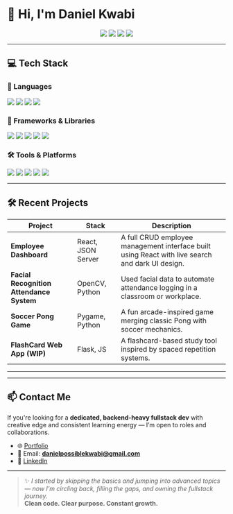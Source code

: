 # 👋 Hi, I'm Daniel Kwabi

<div align="center">
  <img src="https://img.shields.io/badge/-Fullstack%20Engineer-blueviolet?style=for-the-badge"/>
  <img src="https://img.shields.io/badge/-Backend%20Specialist-orange?style=for-the-badge"/>
  <img src="https://img.shields.io/badge/-Problem%20Solver-success?style=for-the-badge"/>
  <img src="https://img.shields.io/badge/-Lifelong%20Learner-9cf?style=for-the-badge"/>
</div>

---

## 💻 Tech Stack

### 🧠 Languages  
<p> <img src="https://img.shields.io/badge/-Java-007396?logo=java&logoColor=white&style=for-the-badge"/> <img src="https://img.shields.io/badge/-JavaScript-F7DF1E?logo=javascript&logoColor=black&style=for-the-badge"/> <img src="https://img.shields.io/badge/-Python-3776AB?logo=python&logoColor=white&style=for-the-badge"/> <img src="https://img.shields.io/badge/-C++-00599C?logo=cplusplus&logoColor=white&style=for-the-badge"/> </p>

### 🧰 Frameworks & Libraries  
<p> <img src="https://img.shields.io/badge/-React-61DAFB?logo=react&logoColor=black&style=for-the-badge"/> <img src="https://img.shields.io/badge/-SpringBoot-6DB33F?logo=spring&logoColor=white&style=for-the-badge"/> <img src="https://img.shields.io/badge/-Flask-000000?logo=flask&logoColor=white&style=for-the-badge"/> <img src="https://img.shields.io/badge/-Bootstrap-7952B3?logo=bootstrap&logoColor=white&style=for-the-badge"/> <img src="https://img.shields.io/badge/-Jinja-B41717?logo=jinja&logoColor=white&style=for-the-badge"/> </p>

### 🛠 Tools & Platforms  
<p>
  <img src="https://img.shields.io/badge/-Git-F05032?logo=git&logoColor=white&style=for-the-badge"/>
  <img src="https://img.shields.io/badge/-Docker-2496ED?logo=docker&logoColor=white&style=for-the-badge"/>
  <img src="https://img.shields.io/badge/-Linux-FCC624?logo=linux&logoColor=black&style=for-the-badge"/>
  <img src="https://img.shields.io/badge/-VS%20Code-007ACC?logo=visualstudiocode&logoColor=white&style=for-the-badge"/>
  <img src="https://img.shields.io/badge/-MySQL-4479A1?logo=mysql&logoColor=white&style=for-the-badge"/>
</p>

---

## 🛠 Recent Projects

| Project | Stack | Description |
|--------|--------|-------------|
| **Employee Dashboard** | React, JSON Server | A full CRUD employee management interface built using React with live search and dark UI design. |
| **Facial Recognition Attendance System** | OpenCV, Python | Used facial data to automate attendance logging in a classroom or workplace. |
| **Soccer Pong Game** | Pygame, Python | A fun arcade-inspired game merging classic Pong with soccer mechanics. |
| **FlashCard Web App (WIP)** | Flask, JS | A flashcard-based study tool inspired by spaced repetition systems. |

---
---

## 📫 Contact Me

If you're looking for a **dedicated, backend-heavy fullstack dev** with creative edge and consistent learning energy — I’m open to roles and collaborations.

- 🌐 [Portfolio](https://dannieldev.netlify.app)
- 📩 Email: **danielpossiblekwabi@gmail.com**
- 🔗 [LinkedIn](https://www.linkedin.com/in/daniel-possible-kwabi-383a86310)

---

> ✨ *I started by skipping the basics and jumping into advanced topics — now I’m circling back, filling the gaps, and owning the fullstack journey.*  
> **Clean code. Clear purpose. Constant growth.**

